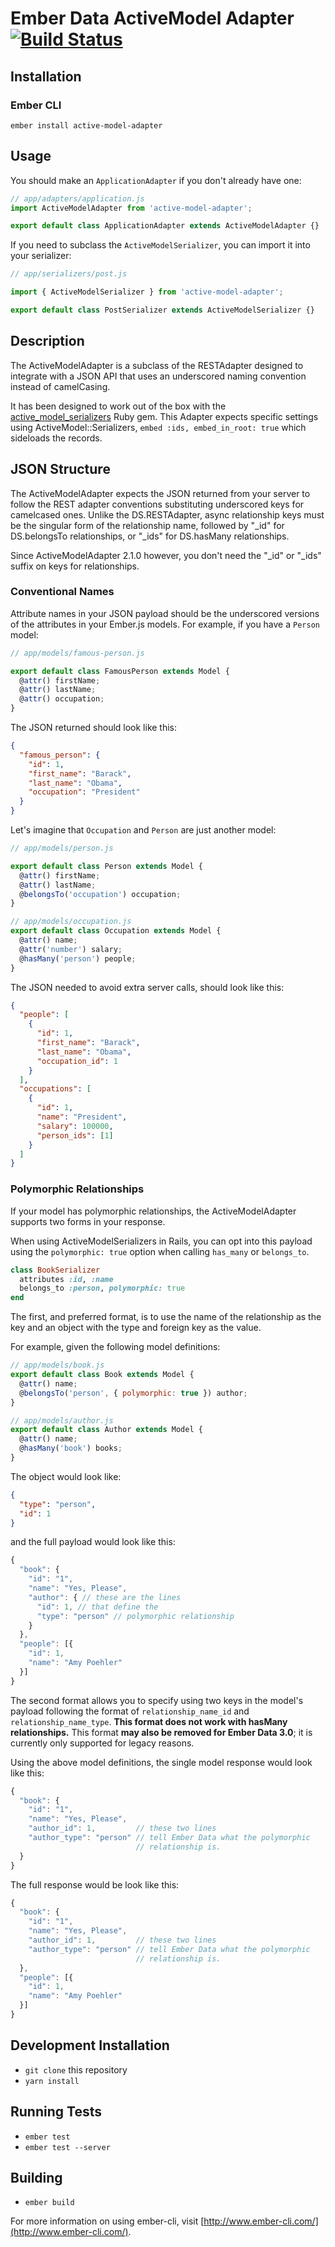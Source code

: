 # Ember Data ActiveModel Adapter [![Build Status](https://github.com/adopted-ember-addons/active-model-adapter/actions/workflows/ci.yml/badge.svg)](https://github.com/<OWNER>/<REPOSITORY>/actions/workflows/ci.yml/badge.svg)

## Installation

### Ember CLI

`ember install active-model-adapter`

## Usage

You should make an `ApplicationAdapter` if you don't already have one:

```javascript
// app/adapters/application.js
import ActiveModelAdapter from 'active-model-adapter';

export default class ApplicationAdapter extends ActiveModelAdapter {}
```

If you need to subclass the `ActiveModelSerializer`, you can import it
into your serializer:

```javascript
// app/serializers/post.js

import { ActiveModelSerializer } from 'active-model-adapter';

export default class PostSerializer extends ActiveModelSerializer {}
```

## Description

The ActiveModelAdapter is a subclass of the RESTAdapter designed to integrate
with a JSON API that uses an underscored naming convention instead of camelCasing.

It has been designed to work out of the box with the
[active_model_serializers](http://github.com/rails-api/active_model_serializers)
Ruby gem. This Adapter expects specific settings using ActiveModel::Serializers,
`embed :ids, embed_in_root: true` which sideloads the records.

## JSON Structure

The ActiveModelAdapter expects the JSON returned from your server to follow
the REST adapter conventions substituting underscored keys for camelcased ones.
Unlike the DS.RESTAdapter, async relationship keys must be the singular form
of the relationship name, followed by "\_id" for DS.belongsTo relationships,
or "\_ids" for DS.hasMany relationships.

Since ActiveModelAdapter 2.1.0 however, you don't need the "\_id" or
"\_ids" suffix on keys for relationships.

### Conventional Names

Attribute names in your JSON payload should be the underscored versions of
the attributes in your Ember.js models.
For example, if you have a `Person` model:

```javascript
// app/models/famous-person.js

export default class FamousPerson extends Model {
  @attr() firstName;
  @attr() lastName;
  @attr() occupation;
}
```

The JSON returned should look like this:

```json
{
  "famous_person": {
    "id": 1,
    "first_name": "Barack",
    "last_name": "Obama",
    "occupation": "President"
  }
}
```

Let's imagine that `Occupation` and `Person` are just another model:

```javascript
// app/models/person.js

export default class Person extends Model {
  @attr() firstName;
  @attr() lastName;
  @belongsTo('occupation') occupation;
}

// app/models/occupation.js
export default class Occupation extends Model {
  @attr() name;
  @attr('number') salary;
  @hasMany('person') people;
}
```

The JSON needed to avoid extra server calls, should look like this:

```json
{
  "people": [
    {
      "id": 1,
      "first_name": "Barack",
      "last_name": "Obama",
      "occupation_id": 1
    }
  ],
  "occupations": [
    {
      "id": 1,
      "name": "President",
      "salary": 100000,
      "person_ids": [1]
    }
  ]
}
```

### Polymorphic Relationships

If your model has polymorphic relationships, the ActiveModelAdapter
supports two forms in your response.

When using ActiveModelSerializers in Rails, you can opt into this
payload using the `polymorphic: true` option when calling `has_many` or
`belongs_to`.

```ruby
class BookSerializer
  attributes :id, :name
  belongs_to :person, polymorphic: true
end
```

The first, and preferred format, is to use the name of the relationship
as the key and an object with the type and foreign key as the value.

For example, given the following model definitions:

```javascript
// app/models/book.js
export default class Book extends Model {
  @attr() name;
  @belongsTo('person', { polymorphic: true }) author;
}

// app/models/author.js
export default class Author extends Model {
  @attr() name;
  @hasMany('book') books;
}
```

The object would look like:

```json
{
  "type": "person",
  "id": 1
}
```

and the full payload would look like this:

```javascript
{
  "book": {
    "id": "1",
    "name": "Yes, Please",
    "author": { // these are the lines
      "id": 1, // that define the
      "type": "person" // polymorphic relationship
    }
  },
  "people": [{
    "id": 1,
    "name": "Amy Poehler"
  }]
}
```

The second format allows you to specify using two keys in the model's
payload following the format of `relationship_name_id` and
`relationship_name_type`. **This format does not work with hasMany
relationships.** This format **may also be removed for Ember Data 3.0**;
it is currently only supported for legacy reasons.

Using the above model definitions, the single model response would look
like this:

```javascript
{
  "book": {
    "id": "1",
    "name": "Yes, Please",
    "author_id": 1,         // these two lines
    "author_type": "person" // tell Ember Data what the polymorphic
                            // relationship is.
  }
}
```

The full response would be look like this:

```javascript
{
  "book": {
    "id": "1",
    "name": "Yes, Please",
    "author_id": 1,         // these two lines
    "author_type": "person" // tell Ember Data what the polymorphic
                            // relationship is.
  },
  "people": [{
    "id": 1,
    "name": "Amy Poehler"
  }]
}
```

## Development Installation

- `git clone` this repository
- `yarn install`

## Running Tests

- `ember test`
- `ember test --server`

## Building

- `ember build`

For more information on using ember-cli, visit [http://www.ember-cli.com/](http://www.ember-cli.com/).
